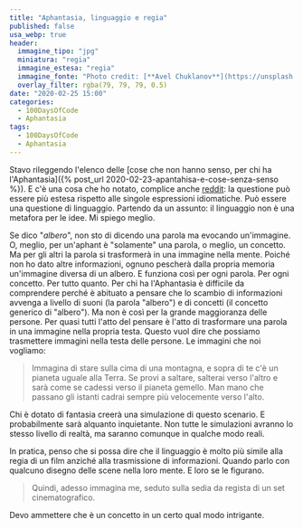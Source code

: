 ```yaml
---
title: "Aphantasia, linguaggio e regia"
published: false
usa_webp: true
header:
  immagine_tipo: "jpg"
  miniatura: "regia"
  immagine_estesa: "regia"
  immagine_fonte: "Photo credit: [**Avel Chuklanov**](https://unsplash.com/@chuklanov)"
  overlay_filter: rgba(79, 79, 79, 0.5)
date: "2020-02-25 15:00"
categories:
  - 100DaysOfCode
  - Aphantasia
tags:
  - 100DaysOfCode
  - Aphantasia
---
```


Stavo rileggendo  l'elenco delle [cose che non hanno senso, per chi ha l'Aphantasia]({% post_url 2020-02-23-apantahisa-e-cose-senza-senso %}). E c'è una cosa che ho notato, complice anche [reddit](https://www.reddit.com/r/Aphantasia/): la questione può essere più estesa rispetto alle singole espressioni idiomatiche. Può essere una questione di linguaggio. Partendo da un assunto: il linguaggio non è una metafora per le idee. Mi spiego meglio.

Se dico "_albero_", non sto di dicendo una parola ma evocando un'immagine. O, meglio, per un'aphant è "solamente" una parola, o meglio, un concetto. Ma per gli altri la parola si trasformerà in una immagine nella mente. Poiché non ho dato altre informazioni, ognuno pescherà dalla propria memoria un'immagine diversa di un albero. E funziona così per ogni parola. Per ogni concetto. Per tutto quanto. Per chi ha l'Aphantasia è difficile da comprendere perché è abituato a pensare che lo scambio di informazioni avvenga a livello di suoni (la parola "albero") e di concetti (il concetto generico di "albero"). Ma non è così per la grande maggioranza delle persone. Per quasi tutti l'atto del pensare è l'atto di trasformare una parola in una immagine nella propria testa. Questo vuol dire che possiamo trasmettere immagini nella testa delle persone. Le immagini che noi vogliamo:

> Immagina di stare sulla cima di una montagna, e sopra di te c'è un pianeta uguale alla Terra. Se provi a saltare, salterai verso l'altro e sarà come se cadessi verso il pianeta gemello. Man mano che passano gli istanti cadrai sempre più velocemente verso l'alto.

Chi è dotato di fantasia creerà una simulazione di questo scenario. E probabilmente sarà alquanto inquietante. Non tutte le simulazioni avranno lo stesso livello di realtà, ma saranno comunque in qualche modo reali.

In pratica, penso che si possa dire che il linguaggio è molto più simile alla regia di un film anziché alla trasmissione di informazioni. Quando parlo con qualcuno disegno delle scene nella loro mente. E loro se le figurano.

> Quindi, adesso immagina me, seduto sulla sedia da regista di un set cinematografico.

Devo ammettere che è un concetto in un certo qual modo intrigante.
